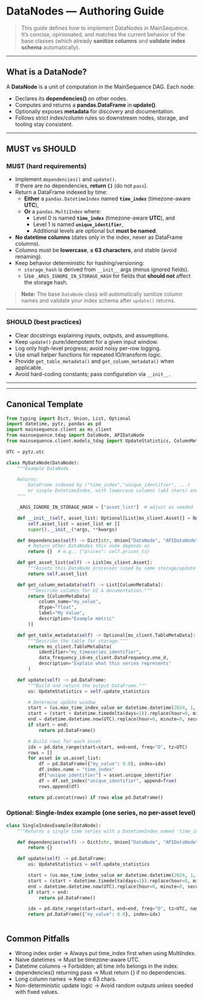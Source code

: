 # DataNodes — Authoring Guide

> This guide defines how to implement DataNodes in MainSequence. It’s concise, opinionated, and matches the current behavior of the base classes (which already **sanitize columns** and **validate index schema** automatically).

---

## What is a DataNode?

A **DataNode** is a unit of computation in the MainSequence DAG. Each node:

- Declares its **dependencies()** on other nodes.
- Computes and returns a **pandas.DataFrame** in **update()**.
- Optionally exposes **metadata** for discovery and documentation.
- Follows strict index/column rules so downstream nodes, storage, and tooling stay consistent.

---

## MUST vs SHOULD

### MUST (hard requirements)

- Implement `dependencies()` and `update()`.  
  If there are no dependencies, **return `{}`** (do not `pass`).
- Return a DataFrame indexed by time:
  - **Either** a `pandas.DatetimeIndex` named **`time_index`** (timezone-aware **UTC**),  
  - **Or** a `pandas.MultiIndex` where:
    - Level 0 is named **`time_index`** (timezone-aware **UTC**), and
    - Level 1 is named **`unique_identifier`**,
    - Additional levels are optional but **must be named**.
- **No datetime columns** (dates only in the index, never as DataFrame columns).
- Columns must be **lowercase**, **≤ 63 characters**, and stable (avoid renaming).
- Keep behavior deterministic for hashing/versioning:
  - `storage_hash` is derived from `__init__` args (minus ignored fields).
  - Use `_ARGS_IGNORE_IN_STORAGE_HASH` for fields that **should not** affect the storage hash.
> **Note:** The base `DataNode` class will automatically sanitize column names and validate your index schema after `update()` returns.

---

### SHOULD (best practices)

- Clear docstrings explaining inputs, outputs, and assumptions.
- Keep `update()` pure/idempotent for a given input window.
- Log only high-level progress; avoid noisy per-row logging.
- Use small helper functions for repeated IO/transform logic.
- Provide `get_table_metadata()` and `get_column_metadata()` when applicable.
- Avoid hard-coding constants; pass configuration via `__init__`.

---

---

## Canonical Template

```python
from typing import Dict, Union, List, Optional
import datetime, pytz, pandas as pd
import mainsequence.client as ms_client
from mainsequence.tdag import DataNode, APIDataNode
from mainsequence.client.models_tdag import UpdateStatistics, ColumnMetaData

UTC = pytz.utc

class MyDataNode(DataNode):
    """Example DataNode.

    Returns:
        DataFrame indexed by ("time_index","unique_identifier", ...)
        or single DatetimeIndex, with lowercase columns (≤63 chars) and no datetime columns.
    """

    _ARGS_IGNORE_IN_STORAGE_HASH = ["asset_list"]  # adjust as needed

    def __init__(self, asset_list: Optional[List[ms_client.Asset]] = None, *args, **kwargs):
        self.asset_list = asset_list or []
        super().__init__(*args, **kwargs)

    def dependencies(self) -> Dict[str, Union["DataNode", "APIDataNode"]]:
        # Return other DataNodes this node depends on
        return {}  # e.g., {"prices": self.prices_ts}

    def get_asset_list(self) -> List[ms_client.Asset]:
        """Assets this DataNode processes (used by some storage/update flows)."""
        return self.asset_list

    def get_column_metadata(self) -> List[ColumnMetaData]:
        """Describe columns for UI & documentation."""
        return [ColumnMetaData(
            column_name="my_value",
            dtype="float",
            label="My Value",
            description="Example metric"
        )]

    def get_table_metadata(self) -> Optional[ms_client.TableMetaData]:
        """Describe the table for storage."""
        return ms_client.TableMetaData(
            identifier="my_timeseries_identifier",
            data_frequency_id=ms_client.DataFrequency.one_d,
            description="Explain what this series represents"
        )

    def update(self) -> pd.DataFrame:
        """Build and return the output DataFrame."""
        us: UpdateStatistics = self.update_statistics

        # Determine update window
        start = (us.max_time_index_value or datetime.datetime(2024, 1, 1, tzinfo=UTC)).replace(tzinfo=UTC)
        start = (start + datetime.timedelta(days=1)).replace(hour=0, minute=0, second=0, microsecond=0)
        end = datetime.datetime.now(UTC).replace(hour=0, minute=0, second=0, microsecond=0) - datetime.timedelta(days=1)
        if start > end:
            return pd.DataFrame()

        # Build rows for each asset
        idx = pd.date_range(start=start, end=end, freq="D", tz=UTC)
        rows = []
        for asset in us.asset_list:
            df = pd.DataFrame({"my_value": 0.0}, index=idx)
            df.index.name = "time_index"
            df["unique_identifier"] = asset.unique_identifier
            df = df.set_index("unique_identifier", append=True)
            rows.append(df)

        return pd.concat(rows) if rows else pd.DataFrame()
```

### Optional: Single-Index example (one series, no per-asset level)

```python
class SingleIndexExample(DataNode):
    """Returns a single time series with a DatetimeIndex named 'time_index'."""

    def dependencies(self) -> Dict[str, Union["DataNode", "APIDataNode"]]:
        return {}

    def update(self) -> pd.DataFrame:
        us: UpdateStatistics = self.update_statistics

        start = (us.max_time_index_value or datetime.datetime(2024, 1, 1, tzinfo=UTC)).replace(tzinfo=UTC)
        start = (start + datetime.timedelta(days=1)).replace(hour=0, minute=0, second=0, microsecond=0)
        end = datetime.datetime.now(UTC).replace(hour=0, minute=0, second=0, microsecond=0) - datetime.timedelta(days=1)
        if start > end:
            return pd.DataFrame()

        idx = pd.date_range(start=start, end=end, freq="D", tz=UTC, name="time_index")
        return pd.DataFrame({"my_value": 0.0}, index=idx)



```

## Common Pitfalls
* Wrong index order → Always put time_index first when using MultiIndex.
* Naive datetimes → Must be timezone-aware UTC.
* Datetime columns → Forbidden; all time info belongs in the index.
* dependencies() returning pass → Must return {} if no dependencies.
* Long column names → Keep ≤ 63 chars.
* Non-deterministic update logic → Avoid random outputs unless seeded with fixed values.